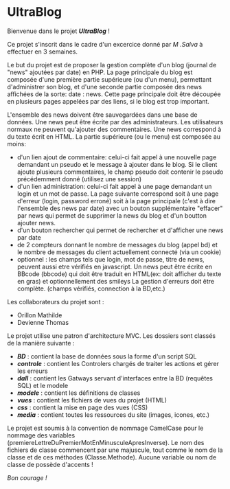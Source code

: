 # UltraBlog

Bienvenue dans le projet ***UltraBlog*** !

Ce projet s'inscrit dans le cadre d'un excercice donné par *M .Salva* à effectuer en 3 semaines.

Le but du projet est de proposer la gestion complète d'un blog (journal de "news" ajoutées par date) en PHP.
La page principale du blog est composée d'une première partie supérieure (ou d'un menu), permettant d'administrer son blog, et d'une seconde partie composée des news affichées de la sorte: date : news. Cette page principale doit être découpée en plusieurs pages appelées par des liens, si le blog est trop important.

L'ensemble des news doivent être sauvegardées dans une base de données.
Une news peut être écrite par des administrateurs. Les utilisateurs normaux ne peuvent qu'ajouter des commentaires. Une news correspond à du texte écrit en HTML. La partie supérieure (ou le menu) est composée au moins:

- d'un lien ajout de commentaire: celui-ci fait appel à une nouvelle page demandant un pseudo et le message à ajouter dans le blog. Si le client ajoute plusieurs commentaires, le champ pseudo doit contenir le pseudo précédemment donné (utilisez une session)
- d'un lien administration: celui-ci fait appel à une page demandant un login et un mot de passe. La page suivante correspond soit à une page d'erreur (login, password erroné) soit à la page principale (c'est à dire l'ensemble des news par date) avec un bouton supplémentaire "effacer" par news qui permet de supprimer la news du blog et d'un boutton ajouter news.
- d'un bouton rechercher qui permet de rechercher et d'afficher une news par date
- de 2 compteurs donnant le nombre de messages du blog (appel bd) et le nombre de messages du client actuellement connecté (via un cookie)
- optionnel : les champs tels que login, mot de passe, titre de news, peuvent aussi etre vérifiés en javascript. Un news peut être écrite en BBcode (bbcode) qui doit être traduit en HTML(ex: <b> </b>doit afficher du texte en gras) et optionnellement des smileys
La gestion d'erreurs doit être complète. (champs vérifiés, connection à la BD,etc.)

Les collaborateurs du projet sont :

- Orillon Mathilde
- Devienne Thomas

Le projet utilise une patron d'architecture MVC. Les dossiers sont classés de la manière suivante :

- ***BD*** : contient la base de données sous la forme d'un script SQL
- ***controle*** : contient les Controlers chargés de traiter les actions et gérer les erreurs
- ***dall*** : contient les Gatways servant d'interfaces entre la BD (requêtes SQL) et le modele
- ***modele*** : contient les définitions de classes
- ***vues*** : contient les fichiers de vues du projet (HTML)
- ***css*** : contient la mise en page des vues (CSS)
- ***media*** : contient toutes les ressources du site (images, icones, etc.)

Le projet est soumis à la convention de nommage CamelCase pour le nommage des variables (premiereLettreDuPremierMotEnMinusculeApresInverse).
Le nom des fichiers de classe commencent par une majuscule, tout comme le nom de la classe et de ces méthodes (Classe.Methode).
Aucune variable ou nom de classe de possède d'accents !
 
*Bon courage !*
